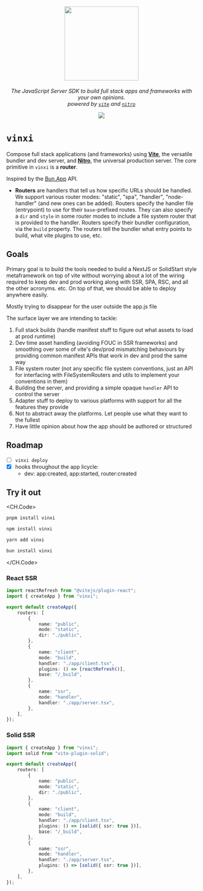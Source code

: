  <p align="center">
  <h1 align="center" ><img src="/logo.png" width="196" /></h1>
  <p align="center">
	 <i>The JavaScript Server SDK to build full stack apps and frameworks with your own opinions.<br />powered by <code><a href="https://github.com/vitejs/vite">vite</a></code> and <code><a href="https://github.com/unjs/nitro">nitro</a></code></i>
  </p>
  <div align="center"><img src="https://badge.fury.io/js/vinxi.svg" /></div>
</p>

# `vinxi`

Compose full stack applications (and frameworks) using [**Vite**](https://github.com/vitejs/vite), the versatile bundler and dev server, and [**Nitro**](https://github.com/unjs/nitro), the universal production server. The core primitive in `vinxi` is a **router**.

Inspired by the [Bun.App](https://bun.sh/blog/bun-bundler#sneak-peek-bun-app) API.

- **Routers** are handlers that tell us how specific URLs should be handled. We support various router modes: "static", "spa", "handler", "node-handler" (and new ones can be added). Routers specify the handler file (entrypoint) to use for their `base`-prefixed routes. They can also specify a `dir` and `style` in some router modes to include a file system router that is provided to the handler. Routers specify their bundler configuration, via the `build` property. The routers tell the bundler what entry points to build, what vite plugins to use, etc.

## Goals

Primary goal is to build the tools needed to build a NextJS or SolidStart style metaframework on top of vite without worrying about a lot of the wiring required to keep dev and prod working along with SSR, SPA, RSC, and all the other acronyms. etc. On top of that, we should be able to deploy anywhere easily.

Mostly trying to disappear for the user outside the app.js file

The surface layer we are intending to tackle:
1. Full stack builds (handle manifest stuff to figure out what assets to load at prod runtime)
2. Dev time asset handling (avoiding FOUC in SSR frameworks) and smoothing over some of vite's dev/prod mismatching behaviours by providing common manifest APIs that work in dev and prod the same way
3. File system router (not any specific file system conventions, just an API for interfacing with FileSystemRouters and utils to implement your conventions in them)
4. Building the server, and providing a simple opaque `handler` API to control the server
5. Adapter stuff to deploy to various platforms with support for all the features they provide
6. Not to abstract away the platforms. Let people use what they want to the fullest
7. Have little opinion about how the app should be authored or structured

## Roadmap

- [ ] `vinxi deploy`
- [x] hooks throughout the app licycle:
	- dev: app:created, app:started, router:created

## Try it out

<CH.Code>

```bash pnpm
pnpm install vinxi
```

```bash npm
npm install vinxi
```

```bash yarn
yarn add vinxi
```

```bash bun
bun install vinxi
```

</CH.Code>

### React SSR

```ts
import reactRefresh from "@vitejs/plugin-react";
import { createApp } from "vinxi";

export default createApp({
	routers: [
		{
			name: "public",
			mode: "static",
			dir: "./public",
		},
		{
			name: "client",
			mode: "build",
			handler: "./app/client.tsx",
			plugins: () => [reactRefresh()],
			base: "/_build",
		},
		{
			name: "ssr",
			mode: "handler",
			handler: "./app/server.tsx",
		},
	],
});
```

### Solid SSR

```ts
import { createApp } from "vinxi";
import solid from "vite-plugin-solid";

export default createApp({
	routers: [
		{
			name: "public",
			mode: "static",
			dir: "./public",
		},
		{
			name: "client",
			mode: "build",
			handler: "./app/client.tsx",
			plugins: () => [solid({ ssr: true })],
			base: "/_build",
		},
		{
			name: "ssr",
			mode: "handler",
			handler: "./app/server.tsx",
			plugins: () => [solid({ ssr: true })],
		},
	],
});
```

